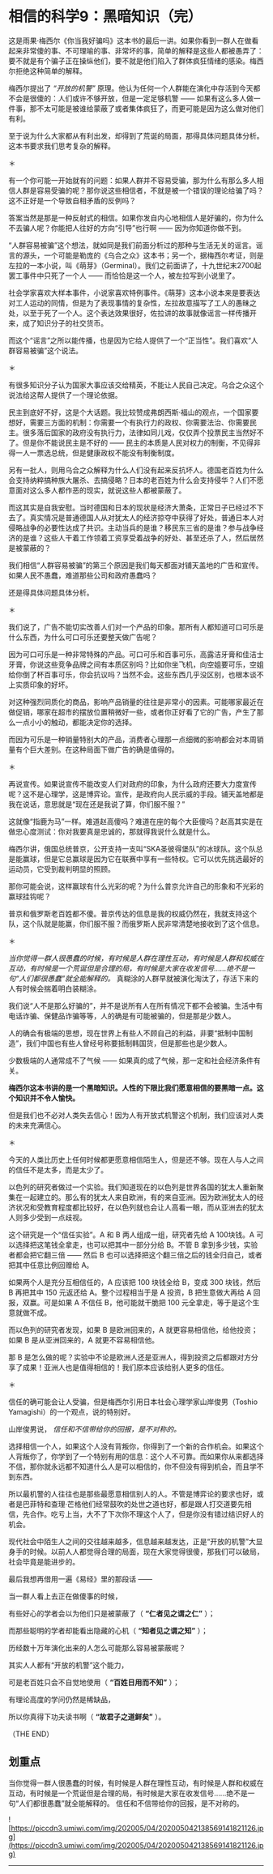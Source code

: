 # 相信的科学9：黑暗知识（完）

这是雨果·梅西尔《你当我好骗吗》这本书的最后一讲。如果你看到一群人在做看起来非常傻的事、不可理喻的事、非常坏的事，简单的解释是这些人都被愚弄了：要不就是有个骗子正在操纵他们，要不就是他们陷入了群体疯狂情绪的感染。梅西尔拒绝这种简单的解释。

梅西尔提出了 *“开放的机警”* 原理。他认为任何一个人群能在演化中存活到今天都不会是很傻的：人们或许不够开放，但是一定足够机警 —— 如果有这么多人做一件事，那不太可能是被谁给蒙蔽了或者集体疯狂了，而更可能是因为这么做对他们有利。

至于说为什么大家都从有利出发，却得到了荒诞的局面，那得具体问题具体分析。这本书要求我们思考复杂的解释。

＊

有一个你可能一开始就有的问题：如果人群并不容易受骗，那为什么有那么多人相信人群是容易受骗的呢？那你说这些相信者，不就是被一个错误的理论给骗了吗？这不正好是一个导致自相矛盾的反例吗？

答案当然是那是一种反射式的相信。如果你发自内心地相信人是好骗的，你为什么不去骗人呢？你能把人往好的方向“引导”也行啊 —— 因为你知道你做不到。

“人群容易被骗”这个想法，就如同是我们前面分析过的那种与生活无关的谣言。谣言的源头，一个可能是勒庞的《乌合之众》这本书；另一个，据梅西尔考证，则是左拉的一本小说，叫《萌芽》（Germinal）。我们之前面讲了，十九世纪末2700起罢工事件中只死了一个人 —— 而恰恰是这一个人，被左拉写到小说里了。

社会学家喜欢大样本事件，小说家喜欢特例事件。《萌芽》这本小说本来是要表达对工人运动的同情，但是为了表现事情的复杂性，左拉故意描写了工人的愚昧之处，以至于死了一个人。这个表达效果很好，佐拉讲的故事就像谣言一样传播开来，成了知识分子的社交货币。

而这个“谣言”之所以能传播，也是因为它给人提供了一个“正当性”。我们喜欢“人群容易被骗”这个说法。

＊

有很多知识分子认为国家大事应该交给精英，不能让人民自己决定。乌合之众这个说法给这帮人提供了一个理论依据。

民主到底好不好，这是个大话题。我比较赞成弗朗西斯·福山的观点，一个国家要想好，需要三方面的机制：你需要一个有执行力的政权、你需要法治、你需要民主。很多落后国家的政府没有执行力，法律如同儿戏，仅仅弄个投票民主当然好不了。但是你不能说民主是不好的 —— 民主的本质是人民对权力的制衡，不见得非得一人一票选总统，但是健康政权不能没有制衡制度。

另有一批人，则用乌合之众解释为什么人们没有起来反抗坏人。德国老百姓为什么会支持纳粹搞种族大屠杀、去搞侵略？日本的老百姓为什么会支持侵华？人们不愿意面对这么多人都作恶的现实，就说这些人都被蒙蔽了。

而这其实是自我安慰。当时德国和日本的现状是经济大萧条，正常日子已经过不下去了。真实情况是普通德国人从对犹太人的经济掠夺中获得了好处，普通日本人对侵略战争的必要性达成了共识。主动当兵的是谁？移民东三省的是谁？参与战争经济的是谁？这些人干着工作领着工资享受着战争的好处、甚至还杀了人，然后居然是被蒙蔽的？

我们相信“人群容易被骗”的第三个原因是我们每天都面对铺天盖地的广告和宣传。如果人民不愚蠢，难道那些公司和政府愚蠢吗？

还是得具体问题具体分析。

＊

我们说了，广告不能切实改善人们对一个产品的印象。那所有人都知道可口可乐是什么东西，为什么可口可乐还要整天做广告呢？

因为可口可乐是一种非常特殊的产品。可口可乐和百事可乐，高露洁牙膏和佳洁士牙膏，你说这些竞争品牌之间有本质区别吗？比如你坐飞机，向空姐要可乐，空姐给你倒了杯百事可乐，你会抗议吗？当然不会。这些东西几乎没区别，也根本谈不上实质印象的好坏。

对这种强烈同质化的商品，影响产品销量的往往是非常小的因素。可能哪家最近在做促销，哪家在超市的摆放位置稍微好一些，或者你正好看了它的广告，产生了那么一点小小的触动，都能决定你的选择。

而因为可乐是一种销量特别大的产品，消费者心理那一点细微的影响都会对本周销量有个巨大差别。在这种局面下做广告的确是值得的。

＊

再说宣传。如果说宣传不能改变人们对政府的印象，为什么政府还要大力度宣传呢？这不是心理学，这是博弈论。宣传，是政府向人民示威的手段。铺天盖地都是我在说话，意思就是“现在还是我说了算，你们服不服？”

这就像“指鹿为马”一样。难道赵高傻吗？难道在座的每个大臣傻吗？赵高其实是在做忠心度测试：你对我要真是忠诚的，那就得我说什么就是什么。

梅西尔讲，俄国总统普京，公开支持一支叫“SKA圣彼得堡队”的冰球队。这个队总是能赢球，但是它总赢球是因为它在联赛中享有一些特权。它可以优先挑选最好的运动员，它受到裁判明显的照顾。

那你可能会说，这样赢球有什么光彩的呢？为什么普京允许自己的形象和不光彩的赢球挂钩呢？

普京和俄罗斯老百姓都不傻。普京传达的信息是我的权威仍然在，我就支持这个队，这个队就是能赢，你们服不服？而俄罗斯人民非常清楚地接收到了这个信息。

＊

 *当你觉得一群人很愚蠢的时候，有时候是人群在理性互动，有时候是人群和权威在互动，有时候是一个荒诞但是合理的局，有时候是大家在收发信号……绝不是一句“人们都很愚蠢”就全能解释的。* 真糊涂的人群早就被演化淘汰了，存活下来的人有时候会揣着明白装糊涂。

我们说“人不是那么好骗的”，并不是说所有人在所有情况下都不会被骗。生活中有电话诈骗、保健品诈骗等等，人的确是有可能被骗的，但是那是少数人。

人的确会有极端的思想，现在世界上有些人不顾自己的利益，非要“抵制中国制造”，我们中国也有些人曾经号称要抵制韩国货，但是那些也是少数人。

少数极端的人通常成不了气候 —— 如果真的成了气候，那一定和社会经济条件有关。

 **梅西尔这本书讲的是一个黑暗知识。人性的下限比我们愿意相信的要黑暗一点。这个知识并不令人愉快。**

但是我们也不必对人类失去信心！因为人有开放式机警这个机制，我们应该对人类的未来充满信心。

＊

今天的人类比历史上任何时候都更愿意相信陌生人，但是还不够。现在人与人之间的信任不是太多，而是太少了。

以色列的研究者做过一个实验。我们知道现在的以色列是世界各国的犹太人重新聚集在一起建立的。那么有的犹太人来自欧洲，有的来自亚洲。因为欧洲犹太人的经济状况和受教育程度都比较好，在以色列就也会让人高看一眼，而从亚洲去的犹太人则多少受到一点歧视。

这个研究是一个“信任实验”。A 和 B 两人组成一组，研究者先给 A 100块钱。A 可以选择把这笔钱全拿走，也可以把其中一部分分给 B。不管 B 拿到多少钱，实验者都会把它翻三倍 —— 然后 B 也可以选择把这个翻三倍之后的钱全归自己，或者把其中任意比例回赠给 A。

如果两个人是充分互相信任的，A 应该把 100 块钱全给 B，变成 300 块钱，然后 B 再把其中 150 元返还给 A。整个过程相当于是 A 投资，B 把生意做大再给 A 回报，双赢。可是如果 A 不信任 B，他可能就干脆把 100 元全拿走，等于是这个生意就做不成。

而以色列的研究者发现，如果 B 是欧洲回来的，A 就更容易相信他，给他投资；如果 B 是从亚洲回来的，A 就更不容易相信他。

那 B 是怎么做的呢？实验中不论是欧洲人还是亚洲人，得到投资之后都跟对方分享了成果！亚洲人也是值得相信的！我们原本应该给别人更多的信任。

＊

信任的确可能会让人受骗，但是梅西尔引用日本社会心理学家山岸俊男（Toshio Yamagishi）的一个观点，说的特别好。

山岸俊男说， *信任和不信带给你的回报，是不对称的。*

选择相信一个人，如果这个人没有背叛你，你得到了一个新的合作机会。如果这个人背叛你了，你学到了一个特别有用的信息：这个人不可靠。而如果你从来都选择不信，那你就永远都不知道什么人是可以相信的，你不但没有得到机会，而且学不到东西。

所以最机警的人往往也是那些最愿意相信别人的人。不管是博弈论的要求也好，或者是巴菲特和查理·芒格他们经常鼓吹的处世之道也好，都是跟人打交道要先相信，先合作。吃亏上当，大不了下次你不理这个人了，但是你没有错过结识好人的机会。

现代社会中陌生人之间的交往越来越多，信息越来越发达，正是“开放的机警”大显身手的时候。以前人人都觉得合理的局面，现在大家觉得很傻，那我们可以破局，社会毕竟是能进步的。

最后我想再借用一遍《易经》里的那段话 ——

当一群人看上去正在做傻事的时候，

有些好心的学者会以为他们只是被蒙蔽了（ **“仁者见之谓之仁”** ）；

而那些聪明的学者却能看出隐藏的心机（ **“知者见之谓之知”** ）；

历经数十万年演化出来的人怎么可能那么容易被蒙蔽呢？

其实人人都有“开放的机警”这个能力，

可是老百姓只会不自觉地使用（ **“百姓日用而不知”** ）；

有理论高度的学问仍然是稀缺品，

所以你真得下功夫读书啊（ **“故君子之道鲜矣”** ）。

（THE END）

## 划重点

当你觉得一群人很愚蠢的时候，有时候是人群在理性互动，有时候是人群和权威在互动，有时候是一个荒诞但是合理的局，有时候是大家在收发信号……绝不是一句“人们都很愚蠢”就全能解释的。
信任和不信带给你的回报，是不对称的。

![https://piccdn3.umiwi.com/img/202005/04/202005042138569141821126.jpg](https://piccdn3.umiwi.com/img/202005/04/202005042138569141821126.jpg)

---
